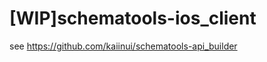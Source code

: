 [WIP]schematools-ios_client
======================

see https://github.com/kaiinui/schematools-api_builder
